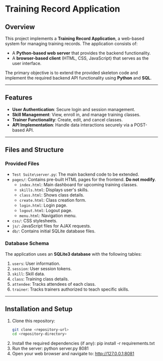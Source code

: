 # Training Record Application

## Overview

This project implements a **Training Record Application**, a web-based system for managing training records. The application consists of:
- A **Python-based web server** that provides the backend functionality.
- A **browser-based client** (HTML, CSS, JavaScript) that serves as the user interface.

The primary objective is to extend the provided skeleton code and implement the required backend API functionality using **Python** and **SQL**.

---

## Features

- **User Authentication**: Secure login and session management.
- **Skill Management**: View, enroll in, and manage training classes.
- **Trainer Functionality**: Create, edit, and cancel classes.
- **API Implementation**: Handle data interactions securely via a POST-based API.

---

## Files and Structure

### Provided Files
- `Test Suite\server.py`: The main backend code to be extended.
- `pages/`: Contains pre-built HTML pages for the frontend. **Do not modify**.
  - `index.html`: Main dashboard for upcoming training classes.
  - `skills.html`: Displays user's skills.
  - `class.html`: Shows class details.
  - `create.html`: Class creation form.
  - `login.html`: Login page.
  - `logout.html`: Logout page.
  - `menu.html`: Navigation menu.
- `css/`: CSS stylesheets.
- `js/`: JavaScript files for AJAX requests.
- `db/`: Contains initial SQLite database files.

### Database Schema
The application uses an **SQLite3 database** with the following tables:
1. `users`: User information.
2. `session`: User session tokens.
3. `skill`: Skill data.
4. `class`: Training class details.
5. `attendee`: Tracks attendees of each class.
6. `trainer`: Tracks trainers authorized to teach specific skills.

---

## Installation and Setup

1. Clone this repository:
   ```bash
   git clone <repository-url>
   cd <repository-directory>
2. Install the required dependencies (if any):
   pip install -r requirements.txt
3. Run the server:
   python server.py 8081
4. Open your web browser and navigate to:
   http://127.0.0.1:8081
